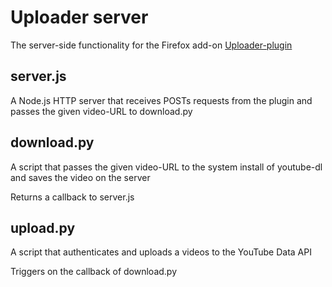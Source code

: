 # Uploader server
The server-side functionality for the Firefox add-on [Uploader-plugin](https://github.com/EdvardSire/uploader-plugin)

## server.js
A Node.js HTTP server that receives POSTs requests from the plugin and passes the given video-URL to download.py

## download.py
A script that passes the given video-URL to the system install of youtube-dl and saves the video on the server

Returns a callback to server.js

## upload.py
A script that authenticates and uploads a videos to the YouTube Data API

Triggers on the callback of download.py